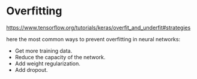 # Overfitting

https://www.tensorflow.org/tutorials/keras/overfit_and_underfit#strategies

here the most common ways to prevent overfitting in neural networks:

- Get more training data.
- Reduce the capacity of the network.
- Add weight regularization.
- Add dropout.
